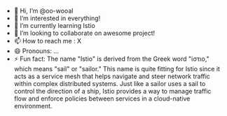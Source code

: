 - 👋 Hi, I’m @oo-wooal
- 👀 I’m interested in everything!
- 🌱 I’m currently learning Istio
- 💞️ I’m looking to collaborate on awesome project!
- 📫 How to reach me : X
- 😄 Pronouns: ...
- ⚡ Fun fact: The name "Istio" is derived from the Greek word "ίστιο," which means "sail" or "sailor." This name is quite fitting for Istio since it acts as a service mesh that helps navigate and steer network traffic within complex distributed systems. Just like a sailor uses a sail to control the direction of a ship, Istio provides a way to manage traffic flow and enforce policies between services in a cloud-native environment.

<!---
oo-wooal/oo-wooal is a ✨ special ✨ repository because its `README.md` (this file) appears on your GitHub profile.
You can click the Preview link to take a look at your changes.
--->
